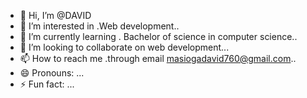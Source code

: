 - 👋 Hi, I’m @DAVID
- 👀 I’m interested in .Web development..
- 🌱 I’m currently learning . Bachelor of science in computer science..
- 💞️ I’m looking to collaborate on  web development...
- 📫 How to reach me .through email masiogadavid760@gmail.com..
- 😄 Pronouns: ...
- ⚡ Fun fact: ...

<!---
dauddi-infinity/dauddi-infinity is a ✨ special ✨ repository because its `README.md` (this file) appears on your GitHub profile.
You can click the Preview link to take a look at your changes.
--->
